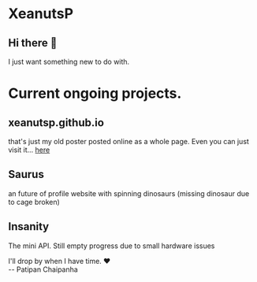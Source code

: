# XeanutsP

## Hi there 👋

I just want something new to do with.

# Current ongoing projects.

## xeanutsp.github.io

that's just my old poster posted online as a whole page. Even you can just visit it... [here](xeanutsp.github.io)

## Saurus

an future of profile website with spinning dinosaurs (missing dinosaur due to cage broken)

## Insanity

The mini API. Still empty progress due to small hardware issues
<!--
**XeanutsP/XeanutsP** is a ✨ _special_ ✨ repository because its `README.md` (this file) appears on your GitHub profile.

Here are some ideas to get you started:

- 🔭 I’m currently working on ...
- 🌱 I’m currently learning ...
- 👯 I’m looking to collaborate on ...
- 🤔 I’m looking for help with ...
- 💬 Ask me about ...
- 📫 How to reach me: ...
- 😄 Pronouns: ...
- ⚡ Fun fact: ...
-->

I'll drop by when I have time. ❤️<br>
-- Patipan Chaipanha

